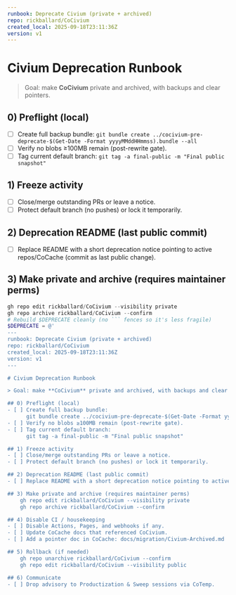 ```yaml
---
runbook: Deprecate Civium (private + archived)
repo: rickballard/CoCivium
created_local: 2025-09-18T23:11:36Z
version: v1
---
```


# Civium Deprecation Runbook

> Goal: make **CoCivium** private and archived, with backups and clear pointers.

## 0) Preflight (local)
- [ ] Create full backup bundle:
      `git bundle create ../cocivium-pre-deprecate-$(Get-Date -Format yyyyMMddHHmmss).bundle --all`
- [ ] Verify no blobs ≥100MB remain (post-rewrite gate).
- [ ] Tag current default branch: `git tag -a final-public -m "Final public snapshot"`

## 1) Freeze activity
- [ ] Close/merge outstanding PRs or leave a notice.
- [ ] Protect default branch (no pushes) or lock it temporarily.

## 2) Deprecation README (last public commit)
- [ ] Replace README with a short deprecation notice pointing to active repos/CoCache (commit as last public change).

## 3) Make private and archive (requires maintainer perms)
```powershell
gh repo edit rickballard/CoCivium --visibility private
gh repo archive rickballard/CoCivium --confirm
# Rebuild $DEPRECATE cleanly (no ``` fences so it's less fragile)
$DEPRECATE = @'
---
runbook: Deprecate Civium (private + archived)
repo: rickballard/CoCivium
created_local: 2025-09-18T23:11:36Z
version: v1
---

# Civium Deprecation Runbook

> Goal: make **CoCivium** private and archived, with backups and clear pointers.

## 0) Preflight (local)
- [ ] Create full backup bundle:
      git bundle create ../cocivium-pre-deprecate-$(Get-Date -Format yyyyMMddHHmmss).bundle --all
- [ ] Verify no blobs ≥100MB remain (post-rewrite gate).
- [ ] Tag current default branch:
      git tag -a final-public -m "Final public snapshot"

## 1) Freeze activity
- [ ] Close/merge outstanding PRs or leave a notice.
- [ ] Protect default branch (no pushes) or lock it temporarily.

## 2) Deprecation README (last public commit)
- [ ] Replace README with a short deprecation notice pointing to active repos/CoCache (commit as last public change).

## 3) Make private and archive (requires maintainer perms)
    gh repo edit rickballard/CoCivium --visibility private
    gh repo archive rickballard/CoCivium --confirm

## 4) Disable CI / housekeeping
- [ ] Disable Actions, Pages, and webhooks if any.
- [ ] Update CoCache docs that referenced CoCivium.
- [ ] Add a pointer doc in CoCache: docs/migration/Civium-Archived.md

## 5) Rollback (if needed)
    gh repo unarchive rickballard/CoCivium --confirm
    gh repo edit rickballard/CoCivium --visibility public

## 6) Communicate
- [ ] Drop advisory to Productization & Sweep sessions via CoTemp.
